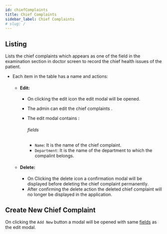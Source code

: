 ```yaml
---
id: chiefComplaints
title: Chief Complaints
sidebar_label: Chief Complaints
# slug: /
---
```


## Listing

Lists the chief complaints which appears as one of the field in the examination section in doctor screen to record the chief health issues of the patient.

- Each item in the table has a name and actions:

  - #### Edit:

    - On clicking the edit icon the edit modal will be opened.
    - The admin can edit the chief complaints .
    - The edit modal contains :

      ###### fields

      - `Name`: It is the name of the chief complaint.
      - `Department`: It is the name of the department to which the compalint belongs.

  - #### Delete:

    - On Clicking the delete icon a confirmation modal will be displayed before deleting the chief complaint permanently.
    - After confirming the delete action the deleted chief complaint will no longer be displayed in the application.

## Create New Chief Complaint

On clicking the `Add New` button a modal will be opened with same [fields](#fields) as the edit modal.
